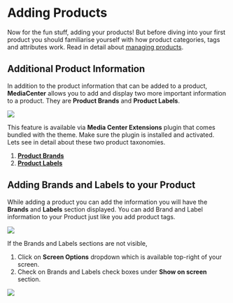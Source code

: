 # Adding Products

Now for the fun stuff, adding your products! But before diving into your first product you should familiarise yourself with how product categories, tags and attributes work. Read in detail about [managing products](http://docs.woothemes.com/document/managing-products/).

## Additional Product Information

In addition to the product information that can be added to a product, **MediaCenter** allows you to add and display two more important information to a product. They are **Product Brands** and **Product Labels**.

![](https://raw.githubusercontent.com/ibndawood/mcwpdoc/master/assets/images/labels-and-brands-ui.png)

This feature is available via **Media Center Extensions** plugin that comes bundled with the theme. Make sure the plugin is installed and activated. Lets see in detail about these two product taxonomies.

1. [**Product Brands**]()
2. [**Product Labels**]()


## Adding Brands and Labels to your Product

While adding a product you can add the information you will have the **Brands** and **Labels** section displayed. You can add Brand and Label information to your Product just like you add product tags.

![](https://raw.githubusercontent.com/ibndawood/mcwpdoc/master/assets/images/adding-brands-labels-to-product.png)


If the Brands and Labels sections are not visible,

1. Click on **Screen Options** dropdown which is available top-right of your screen.
2. Check on Brands and Labels check boxes under **Show on screen** section.

![](https://raw.githubusercontent.com/ibndawood/mcwpdoc/master/assets/images/show-brands-labels-on-screen.png)

